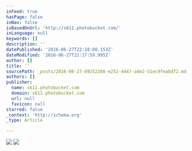 ```yaml
---
inFeed: true
hasPage: false
inNav: false
isBasedOnUrl: 'http://s611.photobucket.com/'
inLanguage: null
keywords: []
description: ''
datePublished: '2016-06-27T22:18:08.153Z'
dateModified: '2016-06-27T22:17:59.995Z'
author: []
title: ''
sourcePath: _posts/2016-06-27-09252386-e252-4447-a4e2-51ec9feabdf2.md
authors: []
publisher:
  name: s611.photobucket.com
  domain: s611.photobucket.com
  url: null
  favicon: null
starred: false
_context: 'http://schema.org'
_type: Article

---
```

![](http://i611.photobucket.com/albums/tt191/Leda_Grace_Rasmussen/2016-05-28%2018.25.22_zps51armyei.jpg?1467065251246&1467065254243&1467065260944&1467065270891)
![](https://the-grid-user-content.s3-us-west-2.amazonaws.com/2e47a1ee-b669-4587-9dd7-9a232d15f961.jpg)